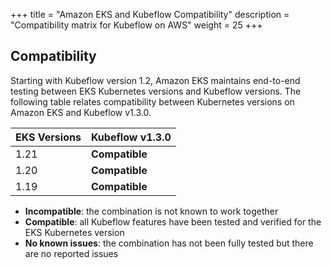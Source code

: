 +++
title = "Amazon EKS and Kubeflow Compatibility"
description = "Compatibility matrix for Kubeflow on AWS"
weight = 25
+++

## Compatibility

Starting with Kubeflow version 1.2, Amazon EKS maintains end-to-end testing between EKS Kubernetes versions and Kubeflow versions. The following table relates compatibility between Kubernetes versions on Amazon EKS and Kubeflow v1.3.0.

<div class="table-responsive">
  <table class="table table-bordered">
    <thead class="thead-light">
      <tr>
        <th>EKS Versions</th>
        <th>Kubeflow v1.3.0</th>
      </tr>
    </thead>
    <tbody>
      <tr>
        <td>1.21</td>
        <td><b>Compatible</b></td>
      </tr>
      <tr>
        <td>1.20</td>
        <td><b>Compatible</b></td>
      </tr>
      <tr>
        <td>1.19</td>
        <td><b>Compatible</b></td>
      </tr>
    </tbody>
  </table>
</div>

- **Incompatible**: the combination is not known to work together
- **Compatible**: all Kubeflow features have been tested and verified for the EKS Kubernetes version
- **No known issues**: the combination has not been fully tested but there are no reported issues